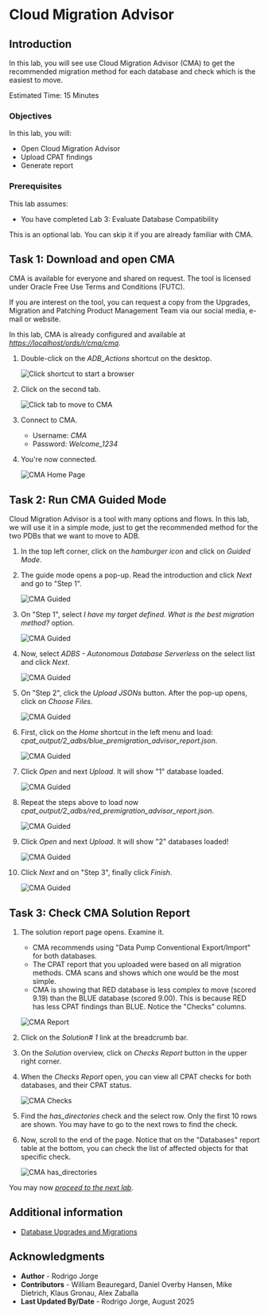 # Cloud Migration Advisor

## Introduction

In this lab, you will see use Cloud Migration Advisor (CMA) to get the recommended migration method for each database and check which is the easiest to move.

Estimated Time: 15 Minutes

### Objectives

In this lab, you will:

* Open Cloud Migration Advisor
* Upload CPAT findings
* Generate report

### Prerequisites

This lab assumes:

* You have completed Lab 3: Evaluate Database Compatibility

This is an optional lab. You can skip it if you are already familiar with CMA.

## Task 1: Download and open CMA

CMA is available for everyone and shared on request. The tool is licensed under Oracle Free Use Terms and Conditions (FUTC).

If you are interest on the tool, you can request a copy from the Upgrades, Migration and Patching Product Management Team via our social media, e-mail or website.

In this lab, CMA is already configured and available at *[https://localhost/ords/r/cma/cma](https://localhost/ords/r/cma/cma)*.

1. Double-click on the *ADB_Actions* shortcut on the desktop.

    ![Click shortcut to start a browser](./images/cma-icon.png)

2. Click on the second tab.

    ![Click tab to move to CMA](./images/cma-tab.png)

3. Connect to CMA.

    * Username: *CMA*
    * Password: *Welcome\_1234*

4. You're now connected.

    ![CMA Home Page](./images/cma-home.png)

## Task 2: Run CMA Guided Mode

Cloud Migration Advisor is a tool with many options and flows. In this lab, we will use it in a simple mode, just to get the recommended method for the two PDBs that we want to move to ADB.

1. In the top left corner, click on the *hamburger icon* and click on *Guided Mode*.

2. The guide mode opens a pop-up. Read the introduction and click *Next* and go to "Step 1".

    ![CMA Guided](./images/cma-guided-1.png)

3. On "Step 1", select *I have my target defined. What is the best migration method?* option.

    ![CMA Guided](./images/cma-guided-2.png)

4. Now, select *ADBS - Autonomous Database Serverless* on the select list and click *Next*.

    ![CMA Guided](./images/cma-guided-3.png)

5. On "Step 2", click the *Upload JSONs* button. After the pop-up opens, click on *Choose Files*.

    ![CMA Guided](./images/cma-guided-4.png)

6. First, click on the *Home* shortcut in the left menu and load: *cpat\_output/2\_adbs/blue_premigration\_advisor\_report.json*.

    ![CMA Guided](./images/cma-guided-5.png)

7. Click *Open* and next *Upload*. It will show "1" database loaded.

    ![CMA Guided](./images/cma-guided-6.png)

8. Repeat the steps above to load now *cpat\_output/2\_adbs/red\_premigration\_advisor\_report.json*.

    ![CMA Guided](./images/cma-guided-7.png)

9. Click *Open* and next *Upload*. It will show "2" databases loaded!

    ![CMA Guided](./images/cma-guided-8.png)

10. Click *Next* and on "Step 3", finally click *Finish*.

    ![CMA Guided](./images/cma-guided-9.png)

## Task 3: Check CMA Solution Report

1. The solution report page opens. Examine it.

    * CMA recommends using "Data Pump Conventional Export/Import" for both databases.
    * The CPAT report that you uploaded were based on all migration methods. CMA scans and shows which one would be the most simple.
    * CMA is showing that RED database is less complex to move (scored 9.19) than the BLUE database (scored 9.00). This is because RED has less CPAT findings than BLUE. Notice the "Checks" columns.

    ![CMA Report](./images/cma-report.png)

2. Click on the *Solution# 1* link at the breadcrumb bar.

3. On the *Solution* overview, click on *Checks Report* button in the upper right corner.

4. When the *Checks Report* open, you can view all CPAT checks for both databases, and their CPAT status.

    ![CMA Checks](./images/cma-checks.png)

5. Find the *has_directories* check and the select row. Only the first 10 rows are shown. You may have to go to the next rows to find the check.

6. Now, scroll to the end of the page. Notice that on the "Databases" report table at the bottom, you can check the list of affected objects for that specific check.

    ![CMA has_directories](./images/cma-has_directories.png)

You may now [*proceed to the next lab*](#next).

## Additional information

* [Database Upgrades and Migrations](https://www.oracle.com/database/upgrades/)

## Acknowledgments

* **Author** - Rodrigo Jorge
* **Contributors** - William Beauregard, Daniel Overby Hansen, Mike Dietrich, Klaus Gronau, Alex Zaballa
* **Last Updated By/Date** - Rodrigo Jorge, August 2025
